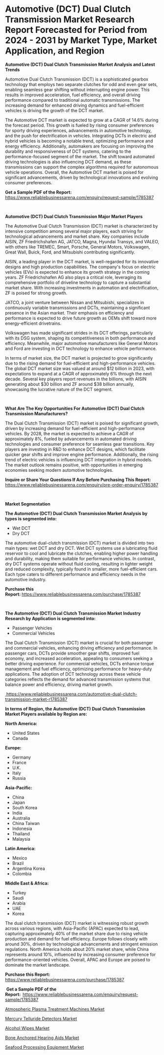 <p><h1>Automotive (DCT) Dual Clutch Transmission Market Research Report Forecasted for Period from 2024 -  2031 by Market Type, Market Application, and Region</h1></p><p><strong>Automotive (DCT) Dual Clutch Transmission Market Analysis and Latest Trends</strong></p>
<p><p>Automotive Dual Clutch Transmission (DCT) is a sophisticated gearbox technology that employs two separate clutches for odd and even gear sets, enabling seamless gear shifting without interrupting engine power. This results in improved acceleration, fuel efficiency, and overall driving performance compared to traditional automatic transmissions. The increasing demand for enhanced driving dynamics and fuel-efficient vehicles is driving the growth of the DCT market.</p><p>The Automotive DCT market is expected to grow at a CAGR of 14.6% during the forecast period. This growth is fueled by rising consumer preferences for sporty driving experiences, advancements in automotive technology, and the push for electrification in vehicles. Integrating DCTs in electric and hybrid vehicles is becoming a notable trend, optimizing performance and energy efficiency. Additionally, automakers are focusing on improving the durability and responsiveness of DCT systems, catering to the performance-focused segment of the market. The shift toward automated driving technologies is also influencing DCT demand, as these transmissions can support the complex algorithms required for autonomous vehicle operations. Overall, the Automotive DCT market is poised for significant advancements, driven by technological innovations and evolving consumer preferences.</p></p>
<p><strong>Get a Sample PDF of the Report:&nbsp;</strong> <a href="https://www.reliablebusinessarena.com/enquiry/request-sample/1785387?utm_campaign=1420&utm_medium=2&utm_source=Github&utm_content=ia&utm_term=18122024&utm_id=automotive-dct-dual-clutch-transmission">https://www.reliablebusinessarena.com/enquiry/request-sample/1785387</a></p>
<p>&nbsp;</p>
<p><strong>Automotive (DCT) Dual Clutch Transmission Major Market Players</strong></p>
<p><p>The Automotive Dual Clutch Transmission (DCT) market is characterized by intensive competition among several major players, each striving for technological advancements and market share. Key companies include AISIN, ZF Friedrichshafen AG, JATCO, Magna, Hyundai Transys, and VALEO, with others like TREMEC, Smart, Porsche, General Motors, Volkswagen, Great Wall, Buick, Ford, and Mitsubishi contributing significantly.</p><p>AISIN, a leading player in the DCT market, is well-regarded for its innovative designs and high production capabilities. The company's focus on electric vehicles (EVs) is expected to enhance its growth strategy in the coming years. ZF Friedrichshafen AG also plays a critical role, leveraging its comprehensive portfolio of driveline technology to capture a substantial market share. With increasing investments in automation and electrification, ZF is poised for strong growth.</p><p>JATCO, a joint venture between Nissan and Mitsubishi, specializes in continuously variable transmissions and DCTs, maintaining a significant presence in the Asian market. Their emphasis on efficiency and performance is expected to drive future growth as OEMs shift toward more energy-efficient drivetrains.</p><p>Volkswagen has made significant strides in its DCT offerings, particularly with its DSG system, shaping its competitiveness in both performance and efficiency. Meanwhile, major automotive manufacturers like General Motors and Ford are investing in DCT technology to enhance vehicle performance.</p><p>In terms of market size, the DCT market is projected to grow significantly due to the rising demand for fuel-efficient and high-performance vehicles. The global DCT market size was valued at around $12 billion in 2023, with expectations to expand at a CAGR of approximately 6% through the next decade. Several key players report revenues in the billions, with AISIN generating about $30 billion and ZF around $38 billion annually, showcasing the lucrative nature of the DCT segment.</p></p>
<p>&nbsp;</p>
<p><strong>What Are The Key Opportunities For Automotive (DCT) Dual Clutch Transmission Manufacturers?</strong></p>
<p><p>The Dual Clutch Transmission (DCT) market is poised for significant growth, driven by increasing demand for fuel-efficient and high-performance vehicles. By 2028, the market is expected to achieve a CAGR of approximately 8%, fueled by advancements in automated driving technologies and consumer preference for seamless gear transitions. Key players are investing in R&D to enhance DCT designs, which facilitate quicker gear shifts and improve engine performance. Additionally, the rising trend of electric vehicles is influencing DCT integration in hybrid models. The market outlook remains positive, with opportunities in emerging economies seeking modern automotive technologies.</p></p>
<p><strong>Inquire or Share Your Questions If Any Before Purchasing This Report:</strong> <a href="https://www.reliablebusinessarena.com/enquiry/pre-order-enquiry/1785387?utm_campaign=1420&utm_medium=2&utm_source=Github&utm_content=ia&utm_term=18122024&utm_id=automotive-dct-dual-clutch-transmission">https://www.reliablebusinessarena.com/enquiry/pre-order-enquiry/1785387</a></p>
<p>&nbsp;</p>
<p><strong>Market Segmentation</strong></p>
<p><strong>The Automotive (DCT) Dual Clutch Transmission Market Analysis by types is segmented into:</strong></p>
<p><ul><li>Wet DCT</li><li>Dry DCT</li></ul></p>
<p><p>The automotive dual-clutch transmission (DCT) market is divided into two main types: wet DCT and dry DCT. Wet DCT systems use a lubricating fluid reservoir to cool and lubricate the clutches, enabling higher power handling and durability, making them suitable for performance vehicles. In contrast, dry DCT systems operate without fluid cooling, resulting in lighter weight and reduced complexity, typically found in smaller, more fuel-efficient cars. Each type caters to different performance and efficiency needs in the automotive industry.</p></p>
<p><strong>Purchase this Report:&nbsp;</strong><a href="https://www.reliablebusinessarena.com/purchase/1785387?utm_campaign=1420&utm_medium=2&utm_source=Github&utm_content=ia&utm_term=18122024&utm_id=automotive-dct-dual-clutch-transmission">https://www.reliablebusinessarena.com/purchase/1785387</a></p>
<p>&nbsp;</p>
<p><strong>The Automotive (DCT) Dual Clutch Transmission Market Industry Research by Application is segmented into:</strong></p>
<p><ul><li>Passenger Vehicles</li><li>Commercial Vehicles</li></ul></p>
<p><p>The Dual Clutch Transmission (DCT) market is crucial for both passenger and commercial vehicles, enhancing driving efficiency and performance. In passenger cars, DCTs provide smoother gear shifts, improved fuel economy, and increased acceleration, appealing to consumers seeking a better driving experience. For commercial vehicles, DCTs enhance torque management and fuel efficiency, optimizing performance for heavy-duty applications. The adoption of DCT technology across these vehicle categories reflects the demand for advanced transmission systems that balance power and efficiency, driving market growth.</p></p>
<p><a href="https://www.reliablebusinessarena.com/automotive-dual-clutch-transmission-market-r1785387?utm_campaign=1420&utm_medium=2&utm_source=Github&utm_content=ia&utm_term=18122024&utm_id=automotive-dct-dual-clutch-transmission">&nbsp;https://www.reliablebusinessarena.com/automotive-dual-clutch-transmission-market-r1785387</a></p>
<p><strong>In terms of Region, the Automotive (DCT) Dual Clutch Transmission Market Players available by Region are:</strong></p>
<p>
    <p> <strong> North America: </strong>
        <ul>
            <li>United States</li>
            <li>Canada</li>
        </ul>
        </p> 
    <p> <strong> Europe: </strong>
        <ul>
            <li>Germany</li>
            <li>France</li>
            <li>U.K.</li>
            <li>Italy</li>
            <li>Russia</li>
        </ul>
        </p> 
    <p> <strong> Asia-Pacific: </strong>
        <ul>
            <li>China</li>
            <li>Japan</li>
            <li>South Korea</li>
            <li>India</li>
            <li>Australia</li>
            <li>China Taiwan</li>
            <li>Indonesia</li>
            <li>Thailand</li>
            <li>Malaysia</li>
        </ul>
        </p> 
    <p> <strong> Latin America: </strong>
        <ul>
            <li>Mexico</li>
            <li>Brazil</li>
            <li>Argentina Korea</li>
            <li>Colombia</li>
        </ul>
        </p> 
    <p> <strong> Middle East & Africa: </strong>
        <ul>
            <li>Turkey</li>
            <li>Saudi</li>
            <li>Arabia</li>
            <li>UAE</li>
            <li>Korea</li>
        </ul>
    </p>
    </p>
<p><p>The dual clutch transmission (DCT) market is witnessing robust growth across various regions, with Asia-Pacific (APAC) expected to lead, capturing approximately 40% of the market share due to rising vehicle production and demand for fuel efficiency. Europe follows closely with around 30%, driven by technological advancements and stringent emission regulations. North America holds about 20% market share, while China represents around 10%, influenced by increasing consumer preference for performance-oriented vehicles. Overall, APAC and Europe are poised to dominate the market landscape.</p></p>
<p><strong>Purchase this Report: </strong><a href="https://www.reliablebusinessarena.com/purchase/1785387?utm_campaign=1420&utm_medium=2&utm_source=Github&utm_content=ia&utm_term=18122024&utm_id=automotive-dct-dual-clutch-transmission">https://www.reliablebusinessarena.com/purchase/1785387</a></p>
<p>&nbsp;<strong>Get a Sample PDF of the Report:&nbsp;&nbsp;</strong><a href="https://www.reliablebusinessarena.com/enquiry/request-sample/1785387?utm_campaign=1420&utm_medium=2&utm_source=Github&utm_content=ia&utm_term=18122024&utm_id=automotive-dct-dual-clutch-transmission">https://www.reliablebusinessarena.com/enquiry/request-sample/1785387</a></p>
<p><strong></strong></p>
<p><p><a href="https://github.com/willjis/Market-Research-Report-List-1/blob/main/atmospheric-plasma-treatment-machines-market.md?utm_campaign=1420&utm_medium=2&utm_source=Github&utm_content=ia&utm_term=18122024&utm_id=automotive-dct-dual-clutch-transmission">Atmospheric Plasma Treatment Machines Market</a></p><p><a href="https://github.com/castoriffic/Market-Research-Report-List-5/blob/main/mercury-telluride-detectors-market.md?utm_campaign=1420&utm_medium=2&utm_source=Github&utm_content=ia&utm_term=18122024&utm_id=automotive-dct-dual-clutch-transmission">Mercury Telluride Detectors Market</a></p><p><a href="https://www.linkedin.com/pulse/alcohol-wipes-market-trends-revenue-forecast-104-cagr-2024-2031-gkc4f?utm_campaign=1420&utm_medium=2&utm_source=Github&utm_content=ia&utm_term=18122024&utm_id=automotive-dct-dual-clutch-transmission">Alcohol Wipes Market</a></p><p><a href="https://www.linkedin.com/pulse/competitive-landscape-bone-anchored-hearing-aids-impressive-k05kf?utm_campaign=1420&utm_medium=2&utm_source=Github&utm_content=ia&utm_term=18122024&utm_id=automotive-dct-dual-clutch-transmission">Bone Anchored Hearing Aids Market</a></p><p><a href="https://www.linkedin.com/pulse/seafood-processing-equipment-market-forecast-2024-2031-components-nzyxf?utm_campaign=1420&utm_medium=2&utm_source=Github&utm_content=ia&utm_term=18122024&utm_id=automotive-dct-dual-clutch-transmission">Seafood Processing Equipment Market</a></p></p>